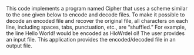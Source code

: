 This code implements a program named Cipher that uses a scheme similar to the one given below to encode and decode files. To make it possible to decode an encoded file and recover the original file, all characters on each line, including spaces, tabs, punctuation, etc., are “shuffled.” For example, the line
Hello World!
would be encoded as
HloWrdel ol!
The user provides an input file. This application provides the encoded/decoded file in an output file.
